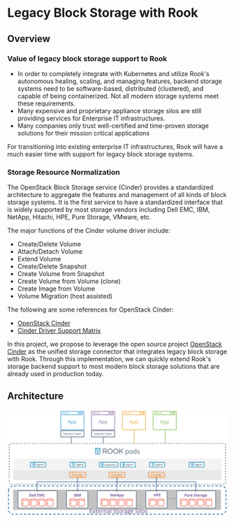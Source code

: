 # Legacy Block Storage with Rook


## Overview

### Value of legacy block storage support to Rook

* In order to completely integrate with Kubernetes and utilize Rook's autonomous healing, scaling, and managing features, backend storage systems need to be software-based, distributed (clustered), and capable of being containerized. 
Not all modern storage systems meet these requirements.
* Many expensive and proprietary appliance storage silos are still providing services for Enterprise IT infrastructures.
* Many companies only trust well-certified and time-proven storage solutions for their mission critical applications

For transitioning into existing enterprise IT infrastructures, Rook will have a much easier time with support for legacy block storage systems.


### Storage Resource Normalization

The OpenStack Block Storage service (Cinder) provides a standardized architecture to aggregate the features and management of all kinds of block storage systems.
It is the first service to have a standardized interface that is widely supported by most storage vendors including Dell EMC, IBM, NetApp, Hitachi, HPE, Pure Storage, VMware, etc.

The major functions of the Cinder volume driver include:

* Create/Delete Volume
* Attach/Detach Volume
* Extend Volume
* Create/Delete Snapshot
* Create Volume from Snapshot
* Create Volume from Volume (clone)
* Create Image from Volume
* Volume Migration (host assisted)

The following are some references for OpenStack Cinder:

* [OpenStack Cinder](https://access.redhat.com/documentation/en/red-hat-enterprise-linux-openstack-platform/version-7/red-hat-enterprise-linux-openstack-platform-7-architecture-guide/chapter-1-components#comp-cinder)
* [Cinder Driver Support Matrix](https://wiki.openstack.org/wiki/CinderSupportMatrix)

In this project, we propose to leverage the open source project [OpenStack Cinder](https://github.com/openstack/cinder) as the unified storage connector that integrates legacy block storage with Rook.
Through this implementation, we can quickly extend Rook's storage backend support to most modern block storage solutions that are already used in production today.


## Architecture

![legacy-block-storage-architecture-diagram](legacy-block-storage-architecture.png)


